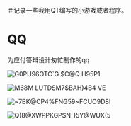 ＃记录一些我用QT编写的小游戏或者程序。
# QQ
为应付答辩设计匆忙制作的qq

![G0PU96OTC`G $C@Q H95P1](https://user-images.githubusercontent.com/73738864/136547683-1b7fab2c-b8ef-40c4-8769-aa362ab06978.png)

![M68M LUTDSM7$BAH)4B4 VE](https://user-images.githubusercontent.com/73738864/136547714-e9d8bd92-b7eb-4fd8-91d5-167bfffceb09.png)

![~7BK@CP4%FNG59~FCUO9D8I](https://user-images.githubusercontent.com/73738864/136547922-6aeb9d94-4ce6-4010-a33f-a318a9552c4a.png)

![Q)8@XWPPKGPSN_)5Y@WUX(5](https://user-images.githubusercontent.com/73738864/136548372-8bcb39be-2a02-4af9-8e67-bad6e1421500.png)
